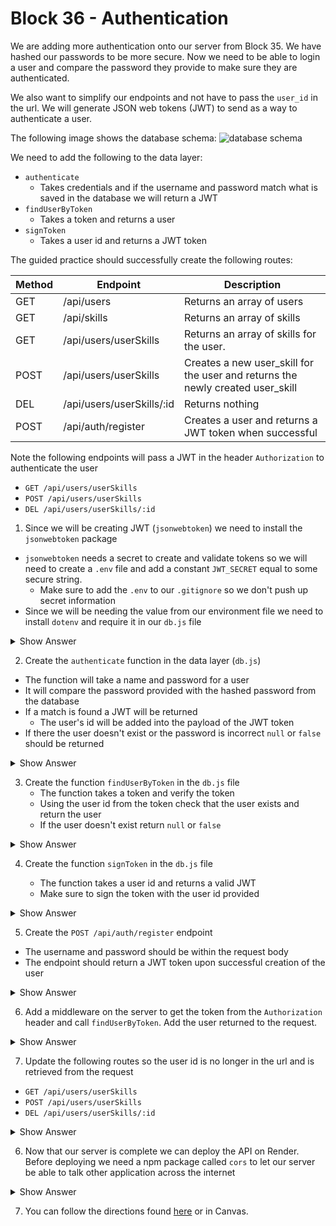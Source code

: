 # Block 36 - Authentication

We are adding more authentication onto our server from Block 35. We have hashed our passwords to be more secure. Now we need to be able to login a user and compare the password they provide to make sure they are authenticated.

We also want to simplify our endpoints and not have to pass the `user_id` in the url. We will generate JSON web tokens (JWT) to send as a way to authenticate a user.

The following image shows the database schema:
![database schema](./assets/db_schema.png)

We need to add the following to the data layer:

- `authenticate`
  - Takes credentials and if the username and password match what is saved in the database we will return a JWT
- `findUserByToken`
  - Takes a token and returns a user
- `signToken`
  - Takes a user id and returns a JWT token

The guided practice should successfully create the following routes:

| Method | Endpoint                  | Description                                                                    |
| ------ | ------------------------- | ------------------------------------------------------------------------------ |
| GET    | /api/users                | Returns an array of users                                                      |
| GET    | /api/skills               | Returns an array of skills                                                     |
| GET    | /api/users/userSkills     | Returns an array of skills for the user.                                       |
| POST   | /api/users/userSkills     | Creates a new user_skill for the user and returns the newly created user_skill |
| DEL    | /api/users/userSkills/:id | Returns nothing                                                                |
| POST   | /api/auth/register        | Creates a user and returns a JWT token when successful                         |

Note the following endpoints will pass a JWT in the header `Authorization` to authenticate the user

- `GET /api/users/userSkills`
- `POST /api/users/userSkills`
- `DEL /api/users/userSkills/:id`

1. Since we will be creating JWT (`jsonwebtoken`) we need to install the `jsonwebtoken` package

- `jsonwebtoken` needs a secret to create and validate tokens so we will need to create a `.env` file and add a constant `JWT_SECRET` equal to some secure string.
  - Make sure to add the `.env` to our `.gitignore` so we don't push up secret information
- Since we will be needing the value from our environment file we need to install `dotenv` and require it in our `db.js` file

<details>
    <summary>Show Answer</summary>

.env

```
JWT_SECRET="super secret super safe!"
```

.gitignore

```
node_modules
.env
```

</details>

2. Create the `authenticate` function in the data layer (`db.js`)

- The function will take a name and password for a user
- It will compare the password provided with the hashed password from the database
- If a match is found a JWT will be returned
  - The user's id will be added into the payload of the JWT token
- If there the user doesn't exist or the password is incorrect `null` or `false` should be returned

<details>
    <summary>Show Answer</summary>

/server/db.js

```js
const pg = require("pg");
const uuid = require("uuid");
const bcrypt = require("bcrypt");
const jwt = require("jsonwebtoken");
const JWT_SECRET = process.env.JWT_SECRET || "shhh";
require("dotenv");

//... all the functions from block 35 ...

const authenticate = async ({ username, password }) => {
  const SQL = `
    SELECT id, password
    FROM users
    WHERE username = $1
  `;

  const response = await client.query(SQL, [username]);

  //if no user or the password isn't correct return false
  if (
    !response.rows.length ||
    (await bcrypt.compare(password, response.rows[0].password)) === false
  ) {
    return false;
  }

  //if the user exists and the password is correct return the JWT
  const token = await jwt.sign({ id: response.rows[0].id }, JWT_SECRET);

  return { token };
};
```

</details>

3. Create the function `findUserByToken` in the `db.js` file
   - The function takes a token and verify the token
   - Using the user id from the token check that the user exists and return the user
   - If the user doesn't exist return `null` or `false`

<details>
    <summary>Show Answer</summary>

/server/db.js

```js
// ...everything else still in the file ...

const findUserByToken = async (token) => {
  const SQL = `
    SELECT id, username
    FROM users
    WHERE id = $1
  `;
  const { id } = await jwt.verify(token, JWT_SECRET);

  const response = await client.query(SQL, [id]);
  if (!response.rows.length) {
    return null;
  }
  return response.rows[0];
};
```

</details>

4. Create the function `signToken` in the `db.js` file

   - The function takes a user id and returns a valid JWT
   - Make sure to sign the token with the user id provided

<details>
    <summary>Show Answer</summary>

/server/db.js

```js
// ...everything else still in the file ...

const signToken = (id) => {
  return jwt.sign({ id }, JWT_SECRET);
};
```

</details>

5. Create the `POST /api/auth/register` endpoint

- The username and password should be within the request body
- The endpoint should return a JWT token upon successful creation of the user

<details>
  <summary>Show Answer</summary>

/server/index.js

```js
// ... rest of the file ...
//registers a user
server.post("/api/auth/register", async (req, res, next) => {
  try {
    const user = await createUser(req.body);
    const token = await signToken(user.id);
    res.status(201).send({ token });
  } catch (error) {
    next(error);
  }
});
```

</details>

6. Add a middleware on the server to get the token from the `Authorization` header and call `findUserByToken`. Add the user returned to the request.

<details>
  <summary>Show Answer</summary>

/server/index.js

```js
const express = require("express");
const {
  client,
  createUserSkill,
  fetchUsers,
  fetchUserSkills,
  fetchSkills,
  deleteUserSkill,
  findUserByToken,
} = require("./db");

//create the express server
const server = express();
//connect to the db client
client.connect();

//middleware to use before all routes
server.use(express.json()); //parses the request body so our route can access it

server.use(async (req, res, next) => {
  try {
    const token = req.header("Authorization");
    console.log(token);
    if (!token) {
      next();
    } else {
      req.user = await findUserByToken(token);
      if (!user || !user?.id) {
        next({
          name: "AuthorizationHeaderError",
          message: "Authorization token malformed",
        });
      } else {
        req.user = user;
        next();
      }
    }
  } catch (error) {
    next(error);
  }
});

// ...endpoints...
```

</details>

7.  Update the following routes so the user id is no longer in the url and is retrieved from the request

- `GET /api/users/userSkills`
- `POST /api/users/userSkills`
- `DEL /api/users/userSkills/:id`

<details>
  <summary>Show Answer</summary>

/server/index.js

```js
//...other endpoints...

//returns an array of a particular user's skills
server.get("/api/users/userSkills", async (req, res, next) => {
  try {
    //check if there is a user on the request
    //if there isn't that means no token was sent and they are unauthorized
    if (!req?.user) {
      return res.status(401).send("You must be logged in to do that.");
    }

    res.send(await fetchUserSkills(req.user.id));
  } catch (ex) {
    next(ex);
  }
});

//adds a skill to a particular user
server.post("/api/users/userSkills", async (req, res, next) => {
  try {
    if (!req?.user) {
      return res.status(401).send("You must be logged in to do that.");
    }

    res.status(201).send(
      await createUserSkill({
        user_id: req.user.id,
        skill_id: req.body.skill_id,
      })
    );
  } catch (ex) {
    next(ex);
  }
});

//deletes a particular user's skill
server.delete("/api/users/userSkills/:id", async (req, res, next) => {
  try {
    if (!req?.user) {
      return res.status(401).send("You must be logged in to do that.");
    }

    await deleteUserSkill({ id: req.params.id, user_id: req.user.id });
    res.sendStatus(204);
  } catch (ex) {
    next(ex);
  }
});
```

</details>

6. Now that our server is complete we can deploy the API on Render. Before deploying we need a npm package called `cors` to let our server be able to talk other application across the internet

<details>
  <summary>Show Answer</summary>
You can install the package via:

```bash
npm i cors
```

/server/index.js

```js
const express = require("express");
const server = express();
const cors = require("cors");

// .... code ...

server.use(express.json());
server.use(cors());

// .... rest of code ...
```

</details>

7. You can follow the directions found [here](../../../deploy_api/README.md) or in Canvas.
